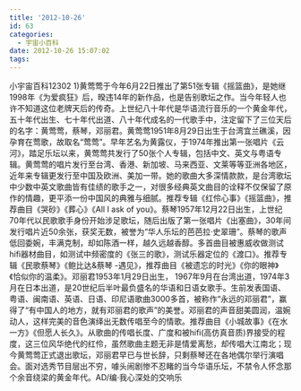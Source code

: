```yaml
---
title: '2012-10-26'
id: 63
categories:
  - 宇宙小百科
date: 2012-10-26 15:07:02
tags:
---
```


小宇宙百科12302 1)黄莺莺于今年6月22日推出了第51张专辑《摇篮曲》，是她继1998年《为爱疯狂》后，暌违14年的新作品，也是告别歌坛之作。当今年轻人也许不知道这位老牌天后的传奇。上世纪八十年代是华语流行音乐的一个黄金年代，五十年代出生、七十年代出道、八十年代成名的一代歌手中，注定留下了三位天后的名字：黄莺莺，蔡琴，邓丽君。黄莺莺1951年8月29日出生于台湾宜兰礁溪，因孕育在莺歌，故取名“莺莺”。早年艺名为黄露仪，于1974年推出第一张唱片《云河》，踏足乐坛以来，黄莺莺共发行了50张个人专辑，包括中文、英文与粤语专辑。黄莺莺的唱片发行至台湾、香港、新加坡、马来西亚、文莱等等亚洲各地区，近年来专辑更发行至中国及欧洲、美加一带。她的歌曲大多深情款款，是台湾歌坛中少数中英文歌曲皆有佳绩的歌手之一，对很多经典英文曲目的诠释不仅保留了原作的情趣，更平添一份中国风的典雅与细腻。推荐专辑《红伶心事》《摇篮曲》，推荐曲目《哭砂》《葬心》《All I ask of you》。蔡琴1957年12月22日出生，上世纪70年代以民歌歌手身份开始涉足歌坛，随后出版了第一张唱片《出塞曲》，30年间发行唱片近50余张，获奖无数，被誉为“华人乐坛的芭芭拉·史翠珊”。蔡琴的歌声低回委婉，丰满克制，却如陈酒一样，越久远越香醇。多首曲目被惠威收做测试hifi器材曲目，如测试中频密度的《张三的歌》，测试乐器定位的《渡口》。推荐专辑《民歌蔡琴》《鲍比达&蔡琴 -遇见》，推荐曲目《被遗忘的时光》《你的眼神》《恰似你的温柔》。邓丽君1953年1月29日出生， 1967年9月在台湾出道，1974年3月在日本出道，是20世纪后半叶最负盛名的华语和日语女歌手。生前发表国语、粤语、闽南语、英语、日语、印尼语歌曲3000多首，被称作“永远的邓丽君”，赢得了“有中国人的地方，就有邓丽君的歌声”的美誉。邓丽君的声音甜美圆润，温婉动人，这样完美的音色演绎出无数传唱至今的情歌。推荐曲目《小城故事》《在水一方》《但愿人长久》。从歌曲的传唱长度、广度和被hifi(高仿真音质)界接受的程度，这三位风华绝代的红伶，虽然歌曲主题无非是情爱离愁，却传唱大江南北；现今黄莺莺正式退出歌坛，邓丽君早已与世长辞，只剩蔡琴还在各地偶尔举行演唱会。面对选秀节目层出不穷，噱头闹剧惨不忍睹的当今华语乐坛，不禁令人怀念那个余音绕梁的黄金年代。AD/编·我心深处的交响乐